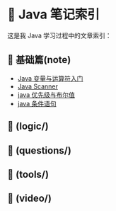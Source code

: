 # 📘 Java 笔记索引

这是我 Java 学习过程中的文章索引：

## 📂 基础篇(note)
- [Java 变量与运算符入门](./note/java1.md)
- [Java Scanner ](./note/java2.md)
- [java 优先级与布尔值](./note/java3.md)
- [java 条件语句](./note/java4.md)

## 📂 (logic/)


## 📂 (questions/)

## 📂 (tools/)

## 📂 (video/)